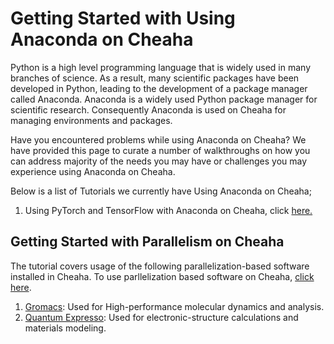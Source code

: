# Getting Started with Using Anaconda on Cheaha

Python is a high level programming language that is widely used in many branches of science. As a result, many scientific packages have been developed in Python, leading to the development of a package manager called Anaconda. Anaconda is a widely used Python package manager for scientific research. Consequently Anaconda is used on Cheaha for managing environments and packages.

Have you encountered problems while using Anaconda on Cheaha? We have provided this page to curate a number of walkthroughs on how you can address majority of the needs you may have or challenges you may experience using Anaconda on Cheaha.

Below is a list of Tutorials we currently have Using Anaconda on Cheaha;

1. Using PyTorch and TensorFlow with Anaconda on Cheaha, click [here.](../tutorial/pytorch_tensorflow.md)

## Getting Started with Parallelism on Cheaha

The tutorial covers usage of the following parallelization-based software installed in Cheaha. To use parllelization based software on Cheaha, [click here](./parallelism.md).

1. [Gromacs](https://www.gromacs.org/):  Used for High-performance molecular dynamics and analysis.
2. [Quantum Expresso](https://www.quantum-espresso.org/): Used for electronic-structure calculations and materials modeling.
